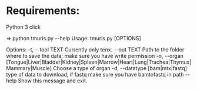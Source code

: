 # Requirements:
Python 3 
click

⇒  python tmuris.py --help
Usage: tmuris.py [OPTIONS]

Options:
  -t, --tool TEXT                 Currently only tenx.
  --out TEXT                      Path to the folder where to save the data;
                                  make sure you have write permission
  -o, --organ [Tongue|Liver|Bladder|Kidney|Spleen|Marrow|Heart|Lung|Trachea|Thymus|Mammary|Muscle]
                                  Choose a type of organ
  -d, --datatype [bam|mtx|fastq]  type of data to download, if fastq make sure
                                  you have bamtofastq in path
  --help                          Show this message and exit.
